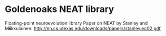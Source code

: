 # Goldenoaks NEAT library
Floating-point neuroevolution library
 Paper on NEAT by Stanley and Miikkulainen: http://nn.cs.utexas.edu/downloads/papers/stanley.ec02.pdf
